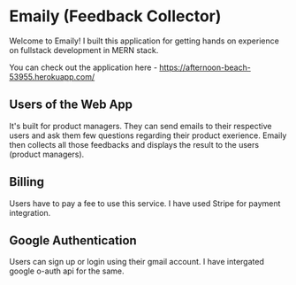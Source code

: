 # Emaily (Feedback Collector)

Welcome to Emaily! I built this application for getting hands on experience on fullstack development in MERN stack.

You can check out the application here - https://afternoon-beach-53955.herokuapp.com/


## Users of the Web App
It's built for product managers. They can send emails to their respective users and ask them few questions regarding their product exerience. Emaily then collects all those feedbacks and displays the result to the users (product managers).

## Billing
Users have to pay a fee to use this service. I have used Stripe for payment integration.

## Google Authentication
Users can sign up or login using their gmail account. I have intergated google o-auth api for the same.
